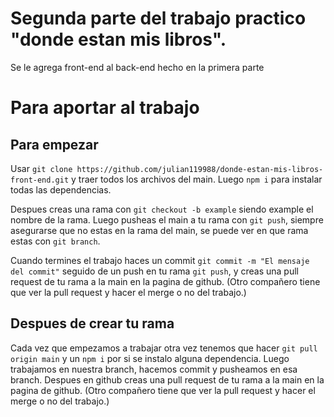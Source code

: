 # Segunda parte del trabajo practico "donde estan mis libros".

Se le agrega front-end al back-end hecho en la primera parte

# Para aportar al trabajo

## Para empezar

Usar `git clone https://github.com/julian119988/donde-estan-mis-libros-front-end.git` y traer todos los archivos del main.
Luego `npm i` para instalar todas las dependencias.

Despues creas una rama con `git checkout -b example` siendo example el nombre de la rama.
Luego pusheas el main a tu rama con `git push`, siempre asegurarse que no estas en la rama del main, se puede ver en que rama estas con `git branch`.

Cuando termines el trabajo haces un commit `git commit -m "El mensaje del commit"` seguido de un push en tu rama `git push`, y creas una pull request de tu rama a la main en la pagina de github. (Otro compañero tiene que ver la pull request y hacer el merge o no del trabajo.)

## Despues de crear tu rama

Cada vez que empezamos a trabajar otra vez tenemos que hacer `git pull origin main` y un `npm i` por si se instalo alguna dependencia.
Luego trabajamos en nuestra branch, hacemos commit y pusheamos en esa branch. Despues en github creas una pull request de tu rama a la main en la pagina de github. (Otro compañero tiene que ver la pull request y hacer el merge o no del trabajo.)

